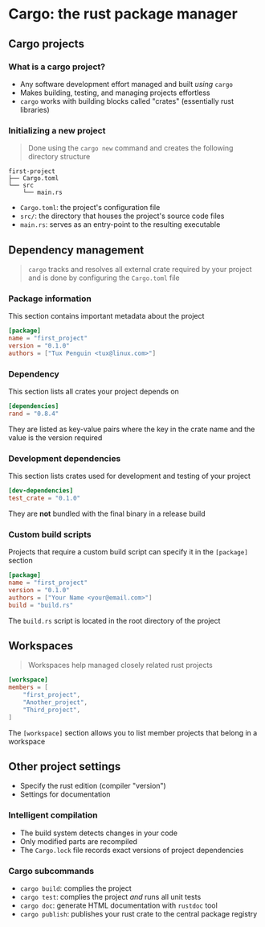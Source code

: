 # Cargo: the rust package manager

## Cargo projects

### What is a cargo project?

- Any software development effort managed and built *using* `cargo`
- Makes building, testing, and managing projects effortless
- `cargo` works with building blocks called "crates" (essentially rust libraries)

### Initializing a new project

> Done using the `cargo new` command and creates the following directory structure

```
first-project
├── Cargo.toml
└── src
    └── main.rs
```

- `Cargo.toml`: the project's configuration file
- `src/`: the directory that houses the project's source code files
- `main.rs`: serves as an entry-point to the resulting executable

## Dependency management

> `cargo` tracks and resolves all external crate required by your project and is done by configuring the `Cargo.toml` file

### Package information

This section contains important metadata about the project

```toml
[package]
name = "first_project"
version = "0.1.0"
authors = ["Tux Penguin <tux@linux.com>"]
```

### Dependency

This section lists all crates your project depends on

```toml
[dependencies]
rand = "0.8.4"
```

They are listed as key-value pairs where the key in the crate name and the value is the version required

### Development dependencies

This section lists crates used for development and testing of your project

```toml
[dev-dependencies]
test_crate = "0.1.0"
```

They are **not** bundled with the final binary in a release build

### Custom build scripts

Projects that require a custom build script can specify it in the `[package]` section

```toml
[package]
name = "first_project"
version = "0.1.0"
authors = ["Your Name <your@email.com>"]
build = "build.rs"
```

The `build.rs` script is located in the root directory of the project

## Workspaces

> Workspaces help managed closely related rust projects

```toml
[workspace]
members = [
    "first_project",
    "Another_project",
    "Third_project",
]
```

The `[workspace]` section allows you to list member projects that belong in a workspace

## Other project settings

- Specify the rust edition (compiler "version")
- Settings for documentation

### Intelligent compilation

- The build system detects changes in your code
- Only modified parts are recompiled
- The `Cargo.lock` file records exact versions of project dependencies

### Cargo subcommands

- `cargo build`: complies the project
- `cargo test`: complies the project *and* runs all unit tests
- `cargo doc`: generate HTML documentation with `rustdoc` tool
- `cargo publish`: publishes your rust crate to the central package registry

